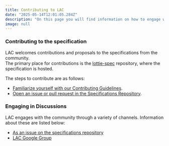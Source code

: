 ```yaml
---
title: Contributing to LAC
date: "2025-05-14T12:01:05.284Z"
description: "On this page you will find information on how to engage with the Lottie Animation Community and how to contribute to the project."
image: null
---
```


### Contributing to the specification

LAC welcomes contributions and proposals to the specifications from the community.  
The primary place for contributions is the [lottie-spec](https://github.com/lottie/lottie-spec) repository, where the specification is hosted.

The steps to contribute are as follows:

* [Familiarize yourself with our Contributing Guidelines](https://github.com/lottie/lottie-spec/blob/main/CONTRIBUTING.md).
* [Open an issue or pull request in the Specifications Repository](https://github.com/lottie/lottie-spec).

### Engaging in Discussions

LAC engages with the community through a variety of channels. Information about these are listed below:

* [As an issue on the specifications repository](https://github.com/lottie/lottie-spec)
* [LAC Google Group](https://groups.google.com/g/lottie-dev)